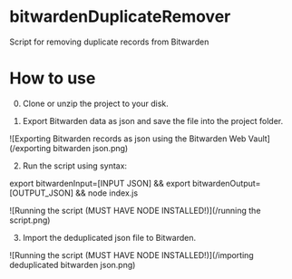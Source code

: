# bitwardenDuplicateRemover
Script for removing duplicate records from Bitwarden

# How to use

0. Clone or unzip the project to your disk.

1. Export Bitwarden data as json and save the file into the project folder.

![Exporting Bitwarden records as json using the Bitwarden Web Vault](/exporting bitwarden json.png)

2. Run the script using syntax:

export bitwardenInput=[INPUT JSON] && export bitwardenOutput=[OUTPUT_JSON] && node index.js

![Running the script (MUST HAVE NODE INSTALLED!)](/running the script.png)

3. Import the deduplicated json file to Bitwarden.

![Running the script (MUST HAVE NODE INSTALLED!)](/importing deduplicated bitwarden json.png)
